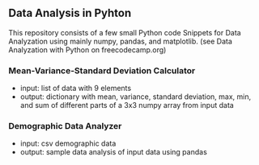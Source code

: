 ## Data Analysis in Pyhton

This repository consists of a few small Python code Snippets for Data Analyzation using mainly numpy, pandas, and matplotlib. (see Data Analyzation with Python on freecodecamp.org)

### Mean-Variance-Standard Deviation Calculator

- input: list of data with 9 elements
- output: dictionary with mean, variance, standard deviation, max, min, and sum of different parts of a 3x3 numpy array from input data

### Demographic Data Analyzer

- input: csv demographic data
- output: sample data analysis of input data using pandas
